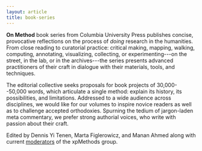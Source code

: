 ```yaml
---
layout: article
title: book-series
---
```


**On Method** book series from Columbia University Press publishes concise, provocative
reflections on the process of *doing* research in the humanities. From close reading to
curatorial practice: critical making, mapping, walking, computing, annotating, visualizing,
collecting, or experimenting---on the street, in the lab, or in the archives---the series
presents advanced practitioners of their craft in dialogue with their materials, tools, and
techniques.

The editorial collective seeks proposals for book projects of 30,000--50,000 words, which
articulate a single method: explain its history, its possibilities, and limitations. Addressed
to a wide audience across disciplines, we would like for our volumes to inspire novice readers
as well as to challenge accepted orthodoxies. Spurning the tedium of jargon-laden meta
commentary, we prefer strong authorial voices, who write with passion about their craft.

Edited by Dennis Yi Tenen, Marta Figlerowicz, and Manan Ahmed along with current
[moderators][1] of the xpMethods group.

[1]: http://xpmethod.columbia.edu/about.html
